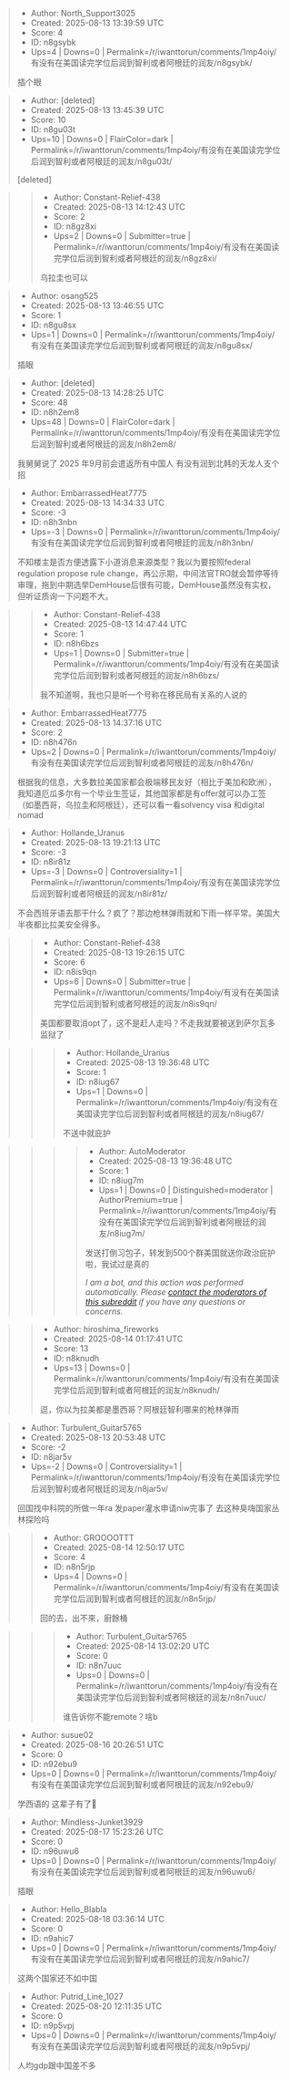 > - Author: North_Support3025
> - Created: 2025-08-13 13:39:59 UTC
> - Score: 4
> - ID: n8gsybk
> - Ups=4 | Downs=0 | Permalink=/r/iwanttorun/comments/1mp4oiy/有没有在美国读完学位后润到智利或者阿根廷的润友/n8gsybk/
>
> 插个眼

> - Author: [deleted]
> - Created: 2025-08-13 13:45:39 UTC
> - Score: 10
> - ID: n8gu03t
> - Ups=10 | Downs=0 | FlairColor=dark | Permalink=/r/iwanttorun/comments/1mp4oiy/有没有在美国读完学位后润到智利或者阿根廷的润友/n8gu03t/
>
> [deleted]

>> - Author: Constant-Relief-438
>> - Created: 2025-08-13 14:12:43 UTC
>> - Score: 2
>> - ID: n8gz8xi
>> - Ups=2 | Downs=0 | Submitter=true | Permalink=/r/iwanttorun/comments/1mp4oiy/有没有在美国读完学位后润到智利或者阿根廷的润友/n8gz8xi/
>>
>> 乌拉圭也可以

> - Author: osang525
> - Created: 2025-08-13 13:46:55 UTC
> - Score: 1
> - ID: n8gu8sx
> - Ups=1 | Downs=0 | Permalink=/r/iwanttorun/comments/1mp4oiy/有没有在美国读完学位后润到智利或者阿根廷的润友/n8gu8sx/
>
> 插眼

> - Author: [deleted]
> - Created: 2025-08-13 14:28:25 UTC
> - Score: 48
> - ID: n8h2em8
> - Ups=48 | Downs=0 | FlairColor=dark | Permalink=/r/iwanttorun/comments/1mp4oiy/有没有在美国读完学位后润到智利或者阿根廷的润友/n8h2em8/
>
> 我舅舅说了 2025 年9月前会遣返所有中国人 有没有润到北韩的天龙人支个招

> - Author: EmbarrassedHeat7775
> - Created: 2025-08-13 14:34:33 UTC
> - Score: -3
> - ID: n8h3nbn
> - Ups=-3 | Downs=0 | Permalink=/r/iwanttorun/comments/1mp4oiy/有没有在美国读完学位后润到智利或者阿根廷的润友/n8h3nbn/
>
> 不知楼主是否方便透露下小道消息来源类型？我以为要按照federal regulation propose rule change，再公示期，中间法官TRO就会暂停等待审理，拖到中期选举DemHouse后很有可能，DemHouse虽然没有实权，但听证质询一下问题不大。

>> - Author: Constant-Relief-438
>> - Created: 2025-08-13 14:47:44 UTC
>> - Score: 1
>> - ID: n8h6bzs
>> - Ups=1 | Downs=0 | Submitter=true | Permalink=/r/iwanttorun/comments/1mp4oiy/有没有在美国读完学位后润到智利或者阿根廷的润友/n8h6bzs/
>>
>> 我不知道啊，我也只是听一个号称在移民局有关系的人说的

> - Author: EmbarrassedHeat7775
> - Created: 2025-08-13 14:37:16 UTC
> - Score: 2
> - ID: n8h476n
> - Ups=2 | Downs=0 | Permalink=/r/iwanttorun/comments/1mp4oiy/有没有在美国读完学位后润到智利或者阿根廷的润友/n8h476n/
>
> 根据我的信息，大多数拉美国家都会极端移民友好（相比于美加和欧洲），我知道厄瓜多尔有一个毕业生签证，其他国家都是有offer就可以办工签（如墨西哥，乌拉圭和阿根廷），还可以看一看solvency visa 和digital nomad

> - Author: Hollande_Uranus
> - Created: 2025-08-13 19:21:13 UTC
> - Score: -3
> - ID: n8ir81z
> - Ups=-3 | Downs=0 | Controversiality=1 | Permalink=/r/iwanttorun/comments/1mp4oiy/有没有在美国读完学位后润到智利或者阿根廷的润友/n8ir81z/
>
> 不会西班牙语去那干什么？疯了？那边枪林弹雨就和下雨一样平常。美国大半夜都比拉美安全得多。

>> - Author: Constant-Relief-438
>> - Created: 2025-08-13 19:26:15 UTC
>> - Score: 6
>> - ID: n8is9qn
>> - Ups=6 | Downs=0 | Submitter=true | Permalink=/r/iwanttorun/comments/1mp4oiy/有没有在美国读完学位后润到智利或者阿根廷的润友/n8is9qn/
>>
>> 美国都要取消opt了，这不是赶人走吗？不走我就要被送到萨尔瓦多监狱了

>>> - Author: Hollande_Uranus
>>> - Created: 2025-08-13 19:36:48 UTC
>>> - Score: 1
>>> - ID: n8iug67
>>> - Ups=1 | Downs=0 | Permalink=/r/iwanttorun/comments/1mp4oiy/有没有在美国读完学位后润到智利或者阿根廷的润友/n8iug67/
>>>
>>> 不送中就庇护

>>>> - Author: AutoModerator
>>>> - Created: 2025-08-13 19:36:48 UTC
>>>> - Score: 1
>>>> - ID: n8iug7m
>>>> - Ups=1 | Downs=0 | Distinguished=moderator | AuthorPremium=true | Permalink=/r/iwanttorun/comments/1mp4oiy/有没有在美国读完学位后润到智利或者阿根廷的润友/n8iug7m/
>>>>
>>>> 发送打倒习包子，转发到500个群美国就送你政治庇护啦，我试过是真的
>>>> 
>>>> *I am a bot, and this action was performed automatically. Please [contact the moderators of this subreddit](/message/compose/?to=/r/iwanttorun) if you have any questions or concerns.*

>> - Author: hiroshima_fireworks
>> - Created: 2025-08-14 01:17:41 UTC
>> - Score: 13
>> - ID: n8knudh
>> - Ups=13 | Downs=0 | Permalink=/r/iwanttorun/comments/1mp4oiy/有没有在美国读完学位后润到智利或者阿根廷的润友/n8knudh/
>>
>> 逗，你以为拉美都是墨西哥？阿根廷智利哪来的枪林弹雨

> - Author: Turbulent_Guitar5765
> - Created: 2025-08-13 20:53:48 UTC
> - Score: -2
> - ID: n8jar5v
> - Ups=-2 | Downs=0 | Controversiality=1 | Permalink=/r/iwanttorun/comments/1mp4oiy/有没有在美国读完学位后润到智利或者阿根廷的润友/n8jar5v/
>
> 回国找中科院的所做一年ra 发paper灌水申请niw完事了 去这种臭嗨国家丛林探险吗

>> - Author: GROOOOTTT
>> - Created: 2025-08-14 12:50:17 UTC
>> - Score: 4
>> - ID: n8n5rjp
>> - Ups=4 | Downs=0 | Permalink=/r/iwanttorun/comments/1mp4oiy/有没有在美国读完学位后润到智利或者阿根廷的润友/n8n5rjp/
>>
>> 回的去，出不來，廚餘桶

>>> - Author: Turbulent_Guitar5765
>>> - Created: 2025-08-14 13:02:20 UTC
>>> - Score: 0
>>> - ID: n8n7uuc
>>> - Ups=0 | Downs=0 | Permalink=/r/iwanttorun/comments/1mp4oiy/有没有在美国读完学位后润到智利或者阿根廷的润友/n8n7uuc/
>>>
>>> 谁告诉你不能remote？啥b

> - Author: susue02
> - Created: 2025-08-16 20:26:51 UTC
> - Score: 0
> - ID: n92ebu9
> - Ups=0 | Downs=0 | Permalink=/r/iwanttorun/comments/1mp4oiy/有没有在美国读完学位后润到智利或者阿根廷的润友/n92ebu9/
>
> 学西语的 这辈子有了👊

> - Author: Mindless-Junket3929
> - Created: 2025-08-17 15:23:26 UTC
> - Score: 0
> - ID: n96uwu6
> - Ups=0 | Downs=0 | Permalink=/r/iwanttorun/comments/1mp4oiy/有没有在美国读完学位后润到智利或者阿根廷的润友/n96uwu6/
>
> 插眼

> - Author: Hello_Blabla
> - Created: 2025-08-18 03:36:14 UTC
> - Score: 0
> - ID: n9ahic7
> - Ups=0 | Downs=0 | Permalink=/r/iwanttorun/comments/1mp4oiy/有没有在美国读完学位后润到智利或者阿根廷的润友/n9ahic7/
>
> 这两个国家还不如中国

> - Author: Putrid_Line_1027
> - Created: 2025-08-20 12:11:35 UTC
> - Score: 0
> - ID: n9p5vpj
> - Ups=0 | Downs=0 | Permalink=/r/iwanttorun/comments/1mp4oiy/有没有在美国读完学位后润到智利或者阿根廷的润友/n9p5vpj/
>
> 人均gdp跟中国差不多
